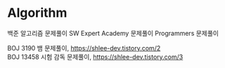 # Algorithm
백준 알고리즘 문제풀이 
SW Expert Academy 문제풀이
Programmers 문제풀이

BOJ 3190 뱀 문제풀이, https://shlee-dev.tistory.com/2  
BOJ 13458 시험 감독 문제풀이, https://shlee-dev.tistory.com/3
